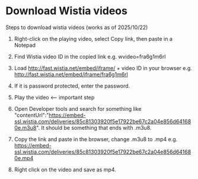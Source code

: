 # Download Wistia videos
Steps to download wistia videos (works as of 2025/10/22)
1. Right-click on the playing video, select Copy link, then paste in a Notepad

2. Find Wistia video ID in the copied link e.g. wvideo=fra6g1m6rl

3. Load http://fast.wistia.net/embed/iframe/ + video ID in your browser
   e.g. http://fast.wistia.net/embed/iframe/fra6g1m6rl

4. If it is password protected, enter the password.

5. Play the video <-- important step

6. Open Developer tools and search for something like  "contentUrl":"https://embed-ssl.wistia.com/deliveries/85c81303920f5e17922be67c2a04e856d641680e.m3u8".
It should be something that ends with .m3u8.

7. Copy the link and paste in the browser, change .m3u8 to .mp4
 e.g. https://embed-ssl.wistia.com/deliveries/85c81303920f5e17922be67c2a04e856d641680e.mp4

8. Right click on the video and save as mp4.

